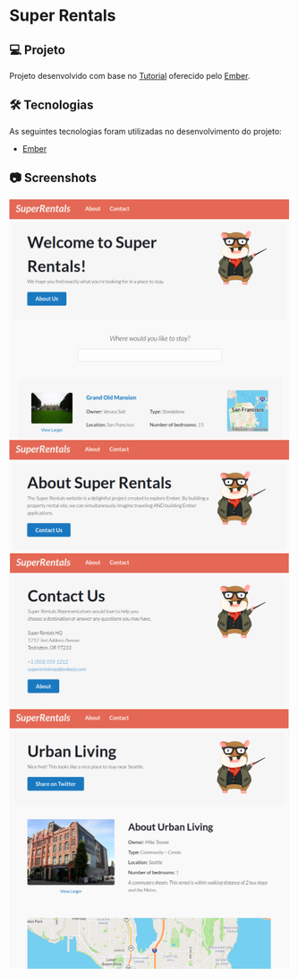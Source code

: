 # Super Rentals

## 💻 Projeto

Projeto desenvolvido com base no [Tutorial][tutorial] oferecido pelo [Ember][ember].

## 🛠 Tecnologias

As seguintes tecnologias foram utilizadas no desenvolvimento do projeto:

- [Ember][ember]

## 📷 Screenshots

<kbd>
  <img src=".github/screenshot-home.png" alt="Home" width="500" />
</kbd>

<kbd>
  <img src=".github/screenshot-about.png" alt="About" width="500" />
</kbd>

<kbd>
  <img src=".github/screenshot-contact.png" alt="Contact Us" width="500" />
</kbd>

<kbd>
  <img src=".github/screenshot-rental.png" alt="Rental" width="500" />
</kbd>

[ember]: https://emberjs.com/
[tutorial]: https://guides.emberjs.com/release/tutorial/part-1/

